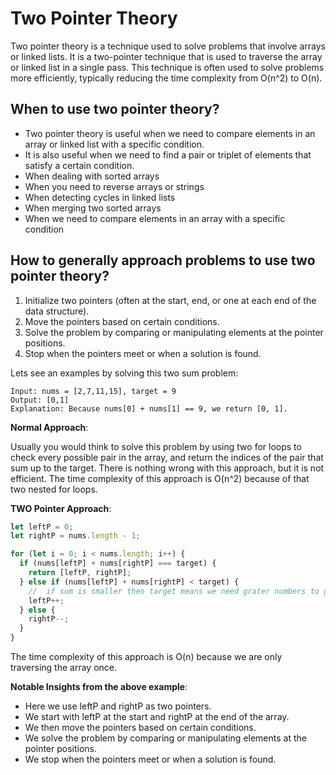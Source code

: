 # Two Pointer Theory

Two pointer theory is a technique used to solve problems that involve arrays or linked lists. It is a two-pointer technique that is used to traverse the array or linked list in a single pass. This technique is often used to solve problems more efficiently, typically reducing the time complexity from O(n^2) to O(n).

## When to use two pointer theory?

- Two pointer theory is useful when we need to compare elements in an array or linked list with a specific condition.
- It is also useful when we need to find a pair or triplet of elements that satisfy a certain condition.
- When dealing with sorted arrays
- When you need to reverse arrays or strings
- When detecting cycles in linked lists
- When merging two sorted arrays
- When we need to compare elements in an array with a specific condition

## How to generally approach problems to use two pointer theory?

1. Initialize two pointers (often at the start, end, or one at each end of the data structure).
2. Move the pointers based on certain conditions.
3. Solve the problem by comparing or manipulating elements at the pointer positions.
4. Stop when the pointers meet or when a solution is found.

Lets see an examples by solving this two sum problem:

```
Input: nums = [2,7,11,15], target = 9
Output: [0,1]
Explanation: Because nums[0] + nums[1] == 9, we return [0, 1].
```

**Normal Approach**:

Usually you would think to solve this problem by using two for loops to check every possible pair in the array, and return the indices of the pair that sum up to the target. There is nothing wrong with this approach, but it is not efficient. The time complexity of this approach is O(n^2) because of that two nested for loops.

**TWO Pointer Approach**:

```js
let leftP = 0;
let rightP = nums.length - 1;

for (let i = 0; i < nums.length; i++) {
  if (nums[leftP] + nums[rightP] === target) {
    return [leftP, rightP];
  } else if (nums[leftP] + nums[rightP] < target) {
    //  if sum is smaller then target means we need grater numbers to get that target so we increment left pointer
    leftP++;
  } else {
    rightP--;
  }
}
```

The time complexity of this approach is O(n) because we are only traversing the array once.

**Notable Insights from the above example**:

- Here we use leftP and rightP as two pointers.
- We start with leftP at the start and rightP at the end of the array.
- We then move the pointers based on certain conditions.
- We solve the problem by comparing or manipulating elements at the pointer positions.
- We stop when the pointers meet or when a solution is found.

